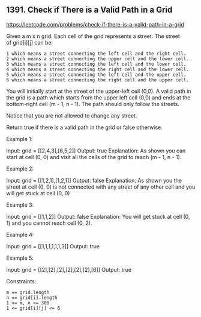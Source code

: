 ## 1391. Check if There is a Valid Path in a Grid

https://leetcode.com/problems/check-if-there-is-a-valid-path-in-a-grid

Given a m x n grid. Each cell of the grid represents a street. The street of grid[i][j] can be:

    1 which means a street connecting the left cell and the right cell.
    2 which means a street connecting the upper cell and the lower cell.
    3 which means a street connecting the left cell and the lower cell.
    4 which means a street connecting the right cell and the lower cell.
    5 which means a street connecting the left cell and the upper cell.
    6 which means a street connecting the right cell and the upper cell.

You will initially start at the street of the upper-left cell (0,0). A valid path in the grid is a path which starts from the upper left cell (0,0) and ends at the bottom-right cell (m - 1, n - 1). The path should only follow the streets.

Notice that you are not allowed to change any street.

Return true if there is a valid path in the grid or false otherwise.

Example 1:

Input: grid = [[2,4,3],[6,5,2]]
Output: true
Explanation: As shown you can start at cell (0, 0) and visit all the cells of the grid to reach (m - 1, n - 1).

Example 2:

Input: grid = [[1,2,1],[1,2,1]]
Output: false
Explanation: As shown you the street at cell (0, 0) is not connected with any street of any other cell and you will get stuck at cell (0, 0)

Example 3:

Input: grid = [[1,1,2]]
Output: false
Explanation: You will get stuck at cell (0, 1) and you cannot reach cell (0, 2).

Example 4:

Input: grid = [[1,1,1,1,1,1,3]]
Output: true

Example 5:

Input: grid = [[2],[2],[2],[2],[2],[2],[6]]
Output: true

Constraints:

    m == grid.length
    n == grid[i].length
    1 <= m, n <= 300
    1 <= grid[i][j] <= 6
